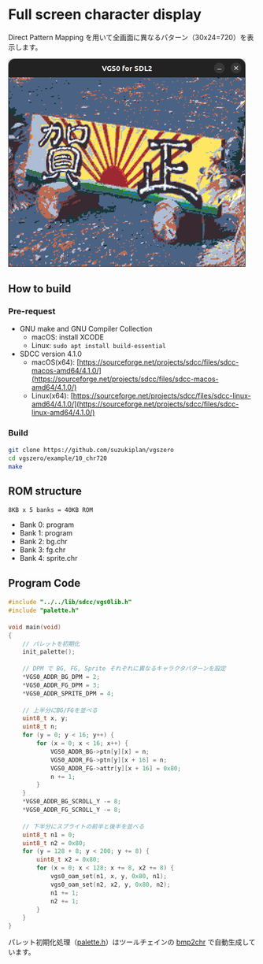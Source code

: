 # Full screen character display 

Direct Pattern Mapping を用いて全画面に異なるパターン（30x24=720）を表示します。

![preview.png](preview.png)

## How to build

### Pre-request

- GNU make and GNU Compiler Collection
  - macOS: install XCODE
  - Linux: `sudo apt install build-essential`
- SDCC version 4.1.0
  - macOS(x64): [https://sourceforge.net/projects/sdcc/files/sdcc-macos-amd64/4.1.0/](https://sourceforge.net/projects/sdcc/files/sdcc-macos-amd64/4.1.0/)
  - Linux(x64): [https://sourceforge.net/projects/sdcc/files/sdcc-linux-amd64/4.1.0/](https://sourceforge.net/projects/sdcc/files/sdcc-linux-amd64/4.1.0/)

### Build

```zsh
git clone https://github.com/suzukiplan/vgszero
cd vgszero/example/10_chr720
make
```

## ROM structure

```
8KB x 5 banks = 40KB ROM
```

- Bank 0: program
- Bank 1: program
- Bank 2: bg.chr
- Bank 3: fg.chr
- Bank 4: sprite.chr

## Program Code

```c
#include "../../lib/sdcc/vgs0lib.h"
#include "palette.h"

void main(void)
{
    // パレットを初期化
    init_palette();

    // DPM で BG, FG, Sprite それぞれに異なるキャラクタパターンを設定
    *VGS0_ADDR_BG_DPM = 2;
    *VGS0_ADDR_FG_DPM = 3;
    *VGS0_ADDR_SPRITE_DPM = 4;

    // 上半分にBG/FGを並べる
    uint8_t x, y;
    uint8_t n;
    for (y = 0; y < 16; y++) {
        for (x = 0; x < 16; x++) {
            VGS0_ADDR_BG->ptn[y][x] = n;
            VGS0_ADDR_FG->ptn[y][x + 16] = n;
            VGS0_ADDR_FG->attr[y][x + 16] = 0x80;
            n += 1;
        }
    }
    *VGS0_ADDR_BG_SCROLL_Y -= 8;
    *VGS0_ADDR_FG_SCROLL_Y -= 8;

    // 下半分にスプライトの前半と後半を並べる
    uint8_t n1 = 0;
    uint8_t n2 = 0x80;
    for (y = 128 + 8; y < 200; y += 8) {
        uint8_t x2 = 0x80;
        for (x = 0; x < 128; x += 8, x2 += 8) {
            vgs0_oam_set(n1, x, y, 0x80, n1);
            vgs0_oam_set(n2, x2, y, 0x80, n2);
            n1 += 1;
            n2 += 1;
        }
    }
}
```

パレット初期化処理（[palette.h](./palette.h)）はツールチェインの [bmp2chr](../../tools/bmp2chr/) で自動生成しています。
